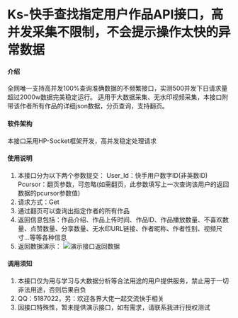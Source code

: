 # Ks-快手查找指定用户作品API接口，高并发采集不限制，不会提示操作太快的异常数据

#### 介绍
全网唯一支持高并发100%查询准确数据的不频繁接口，实测500并发下日请求量超过2000w数据完美稳定运行。
适用于大数据采集、无水印视频采集，本接口附带该作者所有作品的详细json数据，分页查询，支持翻页。

#### 软件架构
本接口采用HP-Socket框架开发，高并发稳定处理请求

#### 使用说明

1.  本接口分为以下两个参数提交：
    User_Id：快手用户数字ID(非英数ID)
    Pcursor：翻页参数，可忽略(如需翻页，此参数填写上一次查询该用户的返回数据的pcursor参数值)
2.  请求方式：Get
3.  通过翻页可以查询出指定作者的所有作品
4.  返回信息包括：作品介绍、作品上传时间、作品ID、作品播放数量、不喜欢数量、点赞数量、分享数量、无水印URL链接、作者昵称、作者性别、视频尺寸...等等各种信息
5.  返回数据演示：
    ![演示接口返回数据](https://images.gitee.com/uploads/images/2021/0503/024544_704f19e3_2150494.png "6c46517ba81af14604362164033d558.png")


#### 调用须知

1.  本接口仅为用与学习与大数据分析等合法用途的用户提供服务，禁止用于一切非法用途，否则后果自负
2.  QQ：5187022，另：欢迎各界大佬一起交流快手相关
3.  因接口特殊性，暂未提供演示接口，如有需求，请联系我进行授权测试
